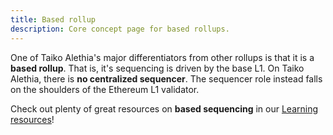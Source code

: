 ```yaml
---
title: Based rollup
description: Core concept page for based rollups.
---
```


One of Taiko Alethia's major differentiators from other rollups is that it is a **based rollup**. That is, it's sequencing is driven by the base L1. On Taiko Alethia, there is **no centralized sequencer**. The sequencer role instead falls on the shoulders of the Ethereum L1 validator.

Check out plenty of great resources on **based sequencing** in our [Learning resources](/resources/learning-resources)!
